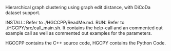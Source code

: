 Hierarchical graph clustering using graph edit distance, with DiCoDa dataset support.

INSTALL:	Refer to ./HGCCPP/ReadMe.md.
RUN:		Refer to ./HGCPY/src/call_main.sh. It contains the help-call and an commented out example call as well as commented out examples for the parameters.

HGCCPP contains	the C++ source code, HGCPY contains the Python Code.

